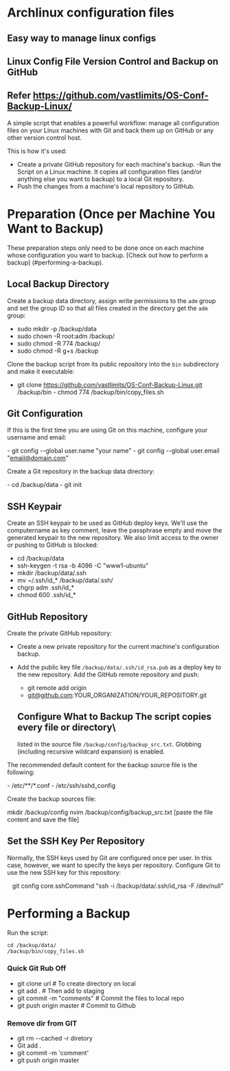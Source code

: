 # Archlinux configuration files
## Easy way to manage linux configs
## Linux Config File Version Control and Backup on GitHub
## Refer https://github.com/vastlimits/OS-Conf-Backup-Linux/

A simple script that enables a powerful workflow: manage all configuration files on your Linux machines with Git and back them up on GitHub or any other version control host.

This is how it's used:

- Create a private GitHub repository for each machine's backup. -Run the
  Script on a Linux machine. It copies all configuration files (and/or
  anything else you want to backup) to a local Git repository.
- Push the changes from a machine's local repository to GitHub.


# Preparation (Once per Machine You Want to Backup)

These preparation steps only need to be done once on each machine whose configuration you want to backup. [Check out how to perform a backup]
(#performing-a-backup).

## Local Backup Directory

Create a backup data directory, assign write permissions to the `adm` group and set the group ID so that all files created in the directory get the `adm` group:

- sudo mkdir -p /backup/data  
- sudo chown -R root:adm /backup/
- sudo chmod -R 774 /backup/
- sudo chmod -R g+s /backup

Clone the backup script from its public repository into the `bin` subdirectory and make it executable:

- git clone https://github.com/vastlimits/OS-Conf-Backup-Linux.git
  /backup/bin
- chmod 774 /backup/bin/copy_files.sh

 ##  Git Configuration
If this is the first time you are using Git on this machine, configure your username and email:

 - git config --global user.name "your name"
 - git config --global user.email "email@domain.com"

Create a Git repository in the backup data directory:

 - cd /backup/data
 - git init

## SSH Keypair
Create an SSH keypair to be used as GitHub deploy keys. We'll use the computername as key comment, leave the passphrase empty and move the generated keypair to the new repository. We also limit access to the owner or pushing to GitHub is blocked:

- cd /backup/data    
- ssh-keygen -t rsa -b 4096 -C "www1-ubuntu"    
- mkdir /backup/data/.ssh    
- mv ~/.ssh/id_* /backup/data/.ssh/    
- chgrp adm .ssh/id_*    
- chmod 600 .ssh/id_*


## GitHub Repository

Create the private GitHub repository:

- Create a new private repository for the current machine's configuration
  backup.
- Add the public key file `/backup/data/.ssh/id_rsa.pub` as a deploy key
  to the new repository. Add the GitHub remote repository and push:    

  - git remote add origin
  - git@github.com:YOUR_ORGANIZATION/YOUR_REPOSITORY.git


  ## Configure What to Backup The script copies every file or directory\

  listed in the source file `/backup/config/backup_src.txt`. Globbing
  (including recursive wildcard expansion) is enabled.

The recommended default content for the backup source file is the following:

 - /etc/**/*.conf
 - /etc/ssh/sshd_config

Create the backup sources file:

  mkdir /backup/config
  nvim /backup/config/backup_src.txt
  [paste the file content and save the file]

## Set the SSH Key Per Repository

Normally, the SSH keys used by Git are configured once per user. In this case, however, we want to specify the keys per repository.
Configure Git to use the new SSH key for this repository:

    git config core.sshCommand "ssh -i /backup/data/.ssh/id_rsa -F /dev/null"

# Performing a Backup

Run the script:

    cd /backup/data/
    /backup/bin/copy_files.sh


### Quick Git Rub Off
- git clone url             # To create directory on local
- git add .                 # Then add to staging
- git commit -m "comments"  # Commit the files to local repo
- git push origin master    # Commit to Github

### Remove dir from GIT
- git rm --cached -r diretory
- Git add .
- git commit -m 'comment'
- git push origin master


